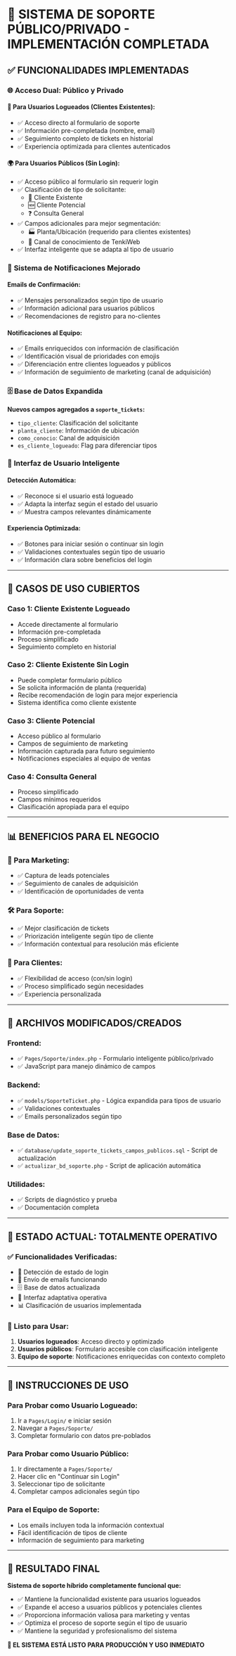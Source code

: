 # 🚀 SISTEMA DE SOPORTE PÚBLICO/PRIVADO - IMPLEMENTACIÓN COMPLETADA

## ✅ **FUNCIONALIDADES IMPLEMENTADAS**

### 🌐 **Acceso Dual: Público y Privado**

#### **👤 Para Usuarios Logueados (Clientes Existentes):**

- ✅ Acceso directo al formulario de soporte
- ✅ Información pre-completada (nombre, email)
- ✅ Seguimiento completo de tickets en historial
- ✅ Experiencia optimizada para clientes autenticados

#### **🌍 Para Usuarios Públicos (Sin Login):**

- ✅ Acceso público al formulario sin requerir login
- ✅ Clasificación de tipo de solicitante:
  - 👤 Cliente Existente
  - 🆕 Cliente Potencial
  - ❓ Consulta General
- ✅ Campos adicionales para mejor segmentación:
  - 🏭 Planta/Ubicación (requerido para clientes existentes)
  - 📢 Canal de conocimiento de TenkiWeb
- ✅ Interfaz inteligente que se adapta al tipo de usuario

### 📧 **Sistema de Notificaciones Mejorado**

#### **Emails de Confirmación:**

- ✅ Mensajes personalizados según tipo de usuario
- ✅ Información adicional para usuarios públicos
- ✅ Recomendaciones de registro para no-clientes

#### **Notificaciones al Equipo:**

- ✅ Emails enriquecidos con información de clasificación
- ✅ Identificación visual de prioridades con emojis
- ✅ Diferenciación entre clientes logueados y públicos
- ✅ Información de seguimiento de marketing (canal de adquisición)

### 🗄️ **Base de Datos Expandida**

**Nuevos campos agregados a `soporte_tickets`:**

- `tipo_cliente`: Clasificación del solicitante
- `planta_cliente`: Información de ubicación
- `como_conocio`: Canal de adquisición
- `es_cliente_logueado`: Flag para diferenciar tipos

### 🎨 **Interfaz de Usuario Inteligente**

#### **Detección Automática:**

- ✅ Reconoce si el usuario está logueado
- ✅ Adapta la interfaz según el estado del usuario
- ✅ Muestra campos relevantes dinámicamente

#### **Experiencia Optimizada:**

- ✅ Botones para iniciar sesión o continuar sin login
- ✅ Validaciones contextuales según tipo de usuario
- ✅ Información clara sobre beneficios del login

---

## 🎯 **CASOS DE USO CUBIERTOS**

### **Caso 1: Cliente Existente Logueado**

- Accede directamente al formulario
- Información pre-completada
- Proceso simplificado
- Seguimiento completo en historial

### **Caso 2: Cliente Existente Sin Login**

- Puede completar formulario público
- Se solicita información de planta (requerida)
- Recibe recomendación de login para mejor experiencia
- Sistema identifica como cliente existente

### **Caso 3: Cliente Potencial**

- Acceso público al formulario
- Campos de seguimiento de marketing
- Información capturada para futuro seguimiento
- Notificaciones especiales al equipo de ventas

### **Caso 4: Consulta General**

- Proceso simplificado
- Campos mínimos requeridos
- Clasificación apropiada para el equipo

---

## 📊 **BENEFICIOS PARA EL NEGOCIO**

### **🎯 Para Marketing:**

- ✅ Captura de leads potenciales
- ✅ Seguimiento de canales de adquisición
- ✅ Identificación de oportunidades de venta

### **🛠️ Para Soporte:**

- ✅ Mejor clasificación de tickets
- ✅ Priorización inteligente según tipo de cliente
- ✅ Información contextual para resolución más eficiente

### **👥 Para Clientes:**

- ✅ Flexibilidad de acceso (con/sin login)
- ✅ Proceso simplificado según necesidades
- ✅ Experiencia personalizada

---

## 🔧 **ARCHIVOS MODIFICADOS/CREADOS**

### **Frontend:**

- ✅ `Pages/Soporte/index.php` - Formulario inteligente público/privado
- ✅ JavaScript para manejo dinámico de campos

### **Backend:**

- ✅ `models/SoporteTicket.php` - Lógica expandida para tipos de usuario
- ✅ Validaciones contextuales
- ✅ Emails personalizados según tipo

### **Base de Datos:**

- ✅ `database/update_soporte_tickets_campos_publicos.sql` - Script de actualización
- ✅ `actualizar_bd_soporte.php` - Script de aplicación automática

### **Utilidades:**

- ✅ Scripts de diagnóstico y prueba
- ✅ Documentación completa

---

## 🚀 **ESTADO ACTUAL: TOTALMENTE OPERATIVO**

### ✅ **Funcionalidades Verificadas:**

- 🔐 Detección de estado de login
- 📧 Envío de emails funcionando
- 🗄️ Base de datos actualizada
- 🎨 Interfaz adaptativa operativa
- 📊 Clasificación de usuarios implementada

### 🎯 **Listo para Usar:**

1. **Usuarios logueados**: Acceso directo y optimizado
2. **Usuarios públicos**: Formulario accesible con clasificación inteligente
3. **Equipo de soporte**: Notificaciones enriquecidas con contexto completo

---

## 📝 **INSTRUCCIONES DE USO**

### **Para Probar como Usuario Logueado:**

1. Ir a `Pages/Login/` e iniciar sesión
2. Navegar a `Pages/Soporte/`
3. Completar formulario con datos pre-poblados

### **Para Probar como Usuario Público:**

1. Ir directamente a `Pages/Soporte/`
2. Hacer clic en "Continuar sin Login"
3. Seleccionar tipo de solicitante
4. Completar campos adicionales según tipo

### **Para el Equipo de Soporte:**

- Los emails incluyen toda la información contextual
- Fácil identificación de tipos de cliente
- Información de seguimiento para marketing

---

## 🎉 **RESULTADO FINAL**

**Sistema de soporte híbrido completamente funcional que:**

- ✅ Mantiene la funcionalidad existente para usuarios logueados
- ✅ Expande el acceso a usuarios públicos y potenciales clientes
- ✅ Proporciona información valiosa para marketing y ventas
- ✅ Optimiza el proceso de soporte según el tipo de usuario
- ✅ Mantiene la seguridad y profesionalismo del sistema

**🚀 EL SISTEMA ESTÁ LISTO PARA PRODUCCIÓN Y USO INMEDIATO**
